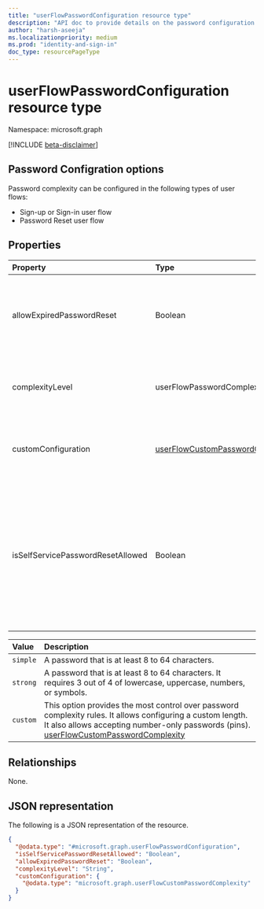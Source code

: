 ```yaml
---
title: "userFlowPasswordConfiguration resource type"
description: "API doc to provide details on the password configuration for a b2c userflow"
author: "harsh-aseeja"
ms.localizationpriority: medium
ms.prod: "identity-and-sign-in"
doc_type: resourcePageType
---
```


# userFlowPasswordConfiguration resource type

Namespace: microsoft.graph

[!INCLUDE [beta-disclaimer](../../includes/beta-disclaimer.md)]

## Password Configration options

Password complexity can be configured in the following types of user flows:

- Sign-up or Sign-in user flow
- Password Reset user flow

## Properties
|Property|Type|Description|
|:---|:---|:---|
|allowExpiredPasswordReset|Boolean| If `true`, allows end users with expired passwords to reset their password |
|complexityLevel|userFlowPasswordComplexityLevel|The possible values are: `simple`, `strong`, `custom`.|
|customConfiguration|[userFlowCustomPasswordComplexity](../resources/userflowcustompasswordcomplexity.md)|Provides ability to set a custom password complexity|
|isSelfServicePasswordResetAllowed|Boolean|If this is set to `true`, then this userflow will also support self service password reset without needing another password reset userflow.|

|Value|Description|
|:---|:---|
|`simple`|A password that is at least 8 to 64 characters.|
|`strong`|A password that is at least 8 to 64 characters. It requires 3 out of 4 of lowercase, uppercase, numbers, or symbols.|
|`custom`|This option provides the most control over password complexity rules. It allows configuring a custom length. It also allows accepting number-only passwords (pins).  [userFlowCustomPasswordComplexity](../resources/userflowcustompasswordcomplexity.md)|

## Relationships
None.

## JSON representation
The following is a JSON representation of the resource.
<!-- {
  "blockType": "resource",
  "@odata.type": "microsoft.graph.userFlowPasswordConfiguration"
}
-->
``` json
{
  "@odata.type": "#microsoft.graph.userFlowPasswordConfiguration",
  "isSelfServicePasswordResetAllowed": "Boolean",
  "allowExpiredPasswordReset": "Boolean",
  "complexityLevel": "String",
  "customConfiguration": {
    "@odata.type": "microsoft.graph.userFlowCustomPasswordComplexity"
  }
}
```

